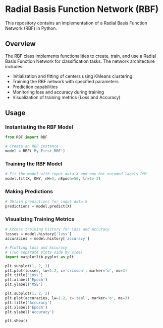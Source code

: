 # Radial Basis Function Network (RBF)

This repository contains an implementation of a Radial Basis Function Network (RBF) in Python.

## Overview

The RBF class implements functionalities to create, train, and use a Radial Basis Function Network for classification tasks. The network architecture includes:

- Initialization and fitting of centers using KMeans clustering
- Training the RBF network with specified parameters
- Prediction capabilities
- Monitoring loss and accuracy during training
- Visualization of training metrics (Loss and Accuracy)

## Usage

### Instantiating the RBF Model

```python
from RBF import RBF

# Create an RBF instance
model = RBF('My_First_RBF')
```

### Training the RBF Model
   ```python
   # Fit the model with input data X and one-hot encoded labels OHY
   model.fit(X, OHY, nH=3, nEpoch=50, lr=1e-3)
   ```
### Making Predictions
   ```python
   # Obtain predictions for input data X
   predictions = model.predict(X)
   ```
### Visualizing Training Metrics

   ```python
# Access training history for Loss and Accuracy
losses = model.history['loss']
accuracies = model.history['accuracy']

# Plotting Loss and Accuracy
# (Two separate plots side by side)
import matplotlib.pyplot as plt

plt.subplot(1, 2, 1)
plt.plot(losses, lw=1.2, c='crimson', marker='o', ms=3)
plt.title('Loss')
plt.xlabel('Epoch')
plt.ylabel('MSE')

plt.subplot(1, 2, 2)
plt.plot(accuracies, lw=1.2, c='teal', marker='o', ms=3)
plt.title('Accuracy')
plt.xlabel('Epoch')
plt.ylabel('Accuracy')

plt.show()
   ```

